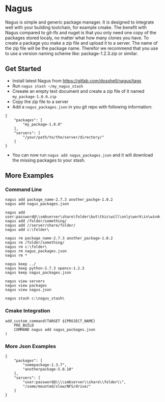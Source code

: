 # Nagus

Nagus is simple and generic package manager. It is designed to integrate well with your building
toolchain, for example cmake. The benefit with Nagus compared to git-lfs and nuget is that you only
need one copy of the packages stored localy, no matter what how many clones you have. To create a
package you make a zip file and upload it to a server. The name of the zip file will be the package
name. Therefor we recommend that you use to use a version naming scheme like: package-1.2.3.zip or
similar.

## Get Started
- Install latest Nagus from https://gitlab.com/dosshell/nagus/tags
- Run `nagus stash ~/my_nagus_stash`
- Creeate an empty text document and create a zip file of it named `my_package-1.0.0.zip`
- Copy the zip file to a server
- Add a `nagus_packages.json` in you git repo with following information:

```
{
    "packages": [
        "my_package-1.0.0"
    ],
    "servers": [
        "/your/path/to/the/server/directory/"
    ]
}
```
- You can now run `nagus add nagus_packages.json` and it will download the missing packages to your
stash.


## More Examples

### Command Line
```
nagus add package_name-2.7.3 another_packge-1.0.2
nagus add nagus_packages.json

nagus add user:password@\\smbserver\share\folder\but\this\will\only\work\in\windows
nagus add /folder/something/
nagus add //server/share/folder/
nagus add c:\folder\

nagus rm package_name-2.7.3 another_package-1.0.2
nagus rm /folder/something/
nagus rm c:\folder\
nagus rm nagus_packages.json
nagus rm *

nagus keep ../
nagus keep python-2.7.3 opencv-1.2.3
nagus keep nagus_packages.json

nagus view servers
nagus view packages
nagus view nagus.json

nagus stash c:\nagus_stash\
```

### Cmake Integration
```
add_custom_command(TARGET ${PROJECT_NAME}
    PRE_BUILD
    COMMAND nagus add nagus_packages.json
)
```

### More Json Examples
```
{
    "packages": [
        "somepackage-1.3.7",
        "anotherpackage-5.0.10"
    ],
    "servers": [
        "user:password@\\\\smbserver\\share\\folder\\",
        "/some/mounted/slow/NFS/drive/"
	]
}
```